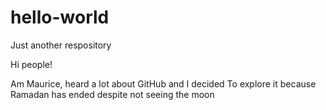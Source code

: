 # hello-world
Just another respository

Hi people!

Am Maurice, heard a lot about GitHub and I decided
To explore it because Ramadan has ended despite not seeing
the moon
